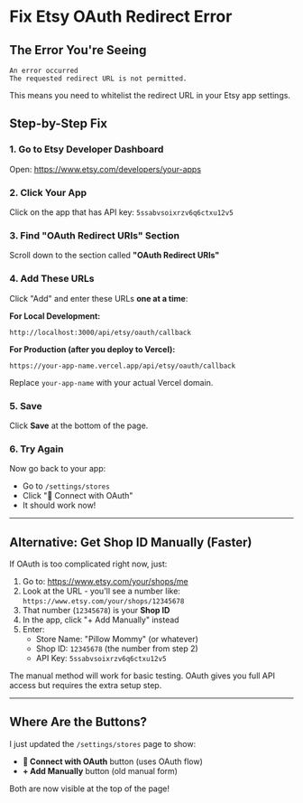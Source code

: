 # Fix Etsy OAuth Redirect Error

## The Error You're Seeing

```
An error occurred
The requested redirect URL is not permitted.
```

This means you need to whitelist the redirect URL in your Etsy app settings.

## Step-by-Step Fix

### 1. Go to Etsy Developer Dashboard

Open: https://www.etsy.com/developers/your-apps

### 2. Click Your App

Click on the app that has API key: `5ssabvsoixrzv6q6ctxu12v5`

### 3. Find "OAuth Redirect URIs" Section

Scroll down to the section called **"OAuth Redirect URIs"**

### 4. Add These URLs

Click "Add" and enter these URLs **one at a time**:

**For Local Development:**

```
http://localhost:3000/api/etsy/oauth/callback
```

**For Production (after you deploy to Vercel):**

```
https://your-app-name.vercel.app/api/etsy/oauth/callback
```

Replace `your-app-name` with your actual Vercel domain.

### 5. Save

Click **Save** at the bottom of the page.

### 6. Try Again

Now go back to your app:

- Go to `/settings/stores`
- Click "🔐 Connect with OAuth"
- It should work now!

---

## Alternative: Get Shop ID Manually (Faster)

If OAuth is too complicated right now, just:

1. Go to: https://www.etsy.com/your/shops/me
2. Look at the URL - you'll see a number like: `https://www.etsy.com/your/shops/12345678`
3. That number (`12345678`) is your **Shop ID**
4. In the app, click "+ Add Manually" instead
5. Enter:
   - Store Name: "Pillow Mommy" (or whatever)
   - Shop ID: `12345678` (the number from step 2)
   - API Key: `5ssabvsoixrzv6q6ctxu12v5`

The manual method will work for basic testing. OAuth gives you full API access but requires the extra setup step.

---

## Where Are the Buttons?

I just updated the `/settings/stores` page to show:

- **🔐 Connect with OAuth** button (uses OAuth flow)
- **+ Add Manually** button (old manual form)

Both are now visible at the top of the page!
